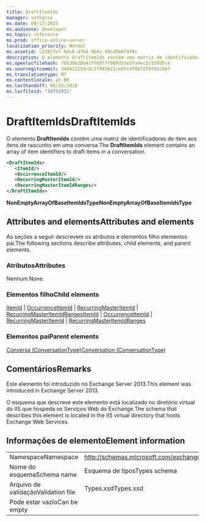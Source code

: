 ```yaml
---
title: DraftItemIds
manager: sethgros
ms.date: 09/17/2015
ms.audience: Developer
ms.topic: reference
ms.prod: office-online-server
localization_priority: Normal
ms.assetid: c228f7e7-6dc8-476d-9b8c-99cd5b6f9f0c
description: O elemento DraftItemIds contém uma matriz de identificadores de item aos itens de rascunho em uma conversa.
ms.openlocfilehash: f6639b20641ff68fff989d2de5fa4ec2c550d5ce
ms.sourcegitcommit: 34041125dc8c5f993b21cebfc4f8b72f0fd2cb6f
ms.translationtype: MT
ms.contentlocale: pt-BR
ms.lasthandoff: 06/25/2018
ms.locfileid: "19751931"
---
```

# <a name="draftitemids"></a><span data-ttu-id="a2a6c-103">DraftItemIds</span><span class="sxs-lookup"><span data-stu-id="a2a6c-103">DraftItemIds</span></span>

<span data-ttu-id="a2a6c-104">O elemento **DraftItemIds** contém uma matriz de identificadores de item aos itens de rascunho em uma conversa.</span><span class="sxs-lookup"><span data-stu-id="a2a6c-104">The **DraftItemIds** element contains an array of item identifiers to draft items in a conversation.</span></span> 
  
```XML
<DraftItemIds>
   <ItemId/>
   <OccirrenceItemId/>
   <RecurringMasterItemId/>
   <RecurringMasterItemIdRanges/>
</DraftItemIds>
```

 <span data-ttu-id="a2a6c-105">**NonEmptyArrayOfBaseItemIdsType**</span><span class="sxs-lookup"><span data-stu-id="a2a6c-105">**NonEmptyArrayOfBaseItemIdsType**</span></span>
## <a name="attributes-and-elements"></a><span data-ttu-id="a2a6c-106">Attributes and elements</span><span class="sxs-lookup"><span data-stu-id="a2a6c-106">Attributes and elements</span></span>

<span data-ttu-id="a2a6c-107">As seções a seguir descrevem os atributos e elementos filho elementos pai.</span><span class="sxs-lookup"><span data-stu-id="a2a6c-107">The following sections describe attributes, child elements, and parent elements.</span></span>
  
### <a name="attributes"></a><span data-ttu-id="a2a6c-108">Atributos</span><span class="sxs-lookup"><span data-stu-id="a2a6c-108">Attributes</span></span>

<span data-ttu-id="a2a6c-109">Nenhum.</span><span class="sxs-lookup"><span data-stu-id="a2a6c-109">None.</span></span>
  
### <a name="child-elements"></a><span data-ttu-id="a2a6c-110">Elementos filho</span><span class="sxs-lookup"><span data-stu-id="a2a6c-110">Child elements</span></span>

<span data-ttu-id="a2a6c-111">[ItemId](itemid.md) | [OccurrenceItemId](occurrenceitemid.md) | [RecurringMasterItemId](recurringmasteritemid.md) | [RecurringMasterItemIdRanges](recurringmasteritemidranges.md)</span><span class="sxs-lookup"><span data-stu-id="a2a6c-111">[ItemId](itemid.md) | [OccurrenceItemId](occurrenceitemid.md) | [RecurringMasterItemId](recurringmasteritemid.md) | [RecurringMasterItemIdRanges](recurringmasteritemidranges.md)</span></span>
  
### <a name="parent-elements"></a><span data-ttu-id="a2a6c-112">Elementos pai</span><span class="sxs-lookup"><span data-stu-id="a2a6c-112">Parent elements</span></span>

[<span data-ttu-id="a2a6c-113">Conversa (ConversationType)</span><span class="sxs-lookup"><span data-stu-id="a2a6c-113">Conversation (ConversationType)</span></span>](conversation-conversationtype.md)
  
## <a name="remarks"></a><span data-ttu-id="a2a6c-114">Comentários</span><span class="sxs-lookup"><span data-stu-id="a2a6c-114">Remarks</span></span>

<span data-ttu-id="a2a6c-115">Este elemento foi introduzido no Exchange Server 2013.</span><span class="sxs-lookup"><span data-stu-id="a2a6c-115">This element was introduced in Exchange Server 2013.</span></span>
  
<span data-ttu-id="a2a6c-116">O esquema que descreve este elemento está localizado no diretório virtual do IIS que hospeda os Serviços Web do Exchange.</span><span class="sxs-lookup"><span data-stu-id="a2a6c-116">The schema that describes this element is located in the IIS virtual directory that hosts Exchange Web Services.</span></span>
  
## <a name="element-information"></a><span data-ttu-id="a2a6c-117">Informações de elemento</span><span class="sxs-lookup"><span data-stu-id="a2a6c-117">Element information</span></span>

|||
|:-----|:-----|
|<span data-ttu-id="a2a6c-118">Namespace</span><span class="sxs-lookup"><span data-stu-id="a2a6c-118">Namespace</span></span>  <br/> |http://schemas.microsoft.com/exchange/services/2006/types  <br/> |
|<span data-ttu-id="a2a6c-119">Nome do esquema</span><span class="sxs-lookup"><span data-stu-id="a2a6c-119">Schema name</span></span>  <br/> |<span data-ttu-id="a2a6c-120">Esquema de tipos</span><span class="sxs-lookup"><span data-stu-id="a2a6c-120">Types schema</span></span>  <br/> |
|<span data-ttu-id="a2a6c-121">Arquivo de validação</span><span class="sxs-lookup"><span data-stu-id="a2a6c-121">Validation file</span></span>  <br/> |<span data-ttu-id="a2a6c-122">Types.xsd</span><span class="sxs-lookup"><span data-stu-id="a2a6c-122">Types.xsd</span></span>  <br/> |
|<span data-ttu-id="a2a6c-123">Pode estar vazio</span><span class="sxs-lookup"><span data-stu-id="a2a6c-123">Can be empty</span></span>  <br/> ||
   

